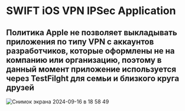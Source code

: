 <h1>SWIFT iOS VPN IPSec Application</h1>
<h2>Политика Apple не позволяет выкладывать приложения по типу VPN с аккаунтов разработчиков, которые оформлены не на компанию или организацию, поэтому в данный момент приложение используется через TestFilght для семьи и близкого круга друзей </br></h2>
 


![Снимок экрана 2024-09-16 в 18 58 49](https://github.com/user-attachments/assets/5fdce565-d153-42b1-9e7a-906e97eb3241)
